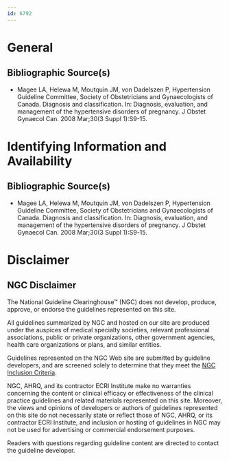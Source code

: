 ```yaml
---
id: 6792
---
```


# General

## Bibliographic Source(s)

- Magee LA, Helewa M, Moutquin JM, von Dadelszen P, Hypertension Guideline Committee, Society of Obstetricians and Gynaecologists of Canada. Diagnosis and classification. In: Diagnosis, evaluation, and management of the hypertensive disorders of pregnancy. J Obstet Gynaecol Can. 2008 Mar;30(3 Suppl 1):S9-15.

# Identifying Information and Availability

## Bibliographic Source(s)

- Magee LA, Helewa M, Moutquin JM, von Dadelszen P, Hypertension Guideline Committee, Society of Obstetricians and Gynaecologists of Canada. Diagnosis and classification. In: Diagnosis, evaluation, and management of the hypertensive disorders of pregnancy. J Obstet Gynaecol Can. 2008 Mar;30(3 Suppl 1):S9-15.

# Disclaimer

## NGC Disclaimer

The National Guideline Clearinghouse™ (NGC) does not develop, produce, approve, or endorse the guidelines represented on this site.

All guidelines summarized by NGC and hosted on our site are produced under the auspices of medical specialty societies, relevant professional associations, public or private organizations, other government agencies, health care organizations or plans, and similar entities.

Guidelines represented on the NGC Web site are submitted by guideline developers, and are screened solely to determine that they meet the [NGC Inclusion Criteria](/help-and-about/summaries/inclusion-criteria).

NGC, AHRQ, and its contractor ECRI Institute make no warranties concerning the content or clinical efficacy or effectiveness of the clinical practice guidelines and related materials represented on this site. Moreover, the views and opinions of developers or authors of guidelines represented on this site do not necessarily state or reflect those of NGC, AHRQ, or its contractor ECRI Institute, and inclusion or hosting of guidelines in NGC may not be used for advertising or commercial endorsement purposes.

Readers with questions regarding guideline content are directed to contact the guideline developer.

